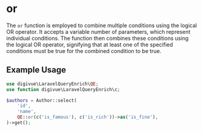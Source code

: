 # or

The `or` function is employed to combine multiple conditions using the logical OR operator. It accepts a variable
number of parameters, which represent individual conditions. The function then combines these conditions using the
logical OR operator, signifying that at least one of the specified conditions must be true for the combined condition to
be true.

## Example Usage

```php
use digivue\LaravelQueryEnrich\QE;
use function digivue\LaravelQueryEnrich\c;

$authors = Author::select(
    'id',
    'name',
    QE::or(c('is_famous'), c('is_rich'))->as('is_fine'),
)->get();
```